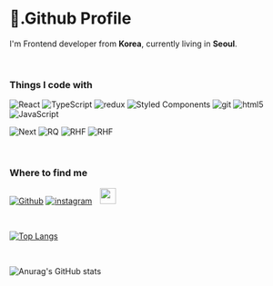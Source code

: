 <h1> 🐶.Github Profile </h1>

<p>I'm Frontend developer from <b>Korea</b>, currently living in <b>Seoul</b>. </p>



<br> <h3>Things I code with</h3> 
<p>
  <img alt="React" src="https://img.shields.io/badge/-React-45b8d8?style=for-the-badge&logo=react&logoColor=white" />
  <img alt="TypeScript" src="https://img.shields.io/badge/-TypeScript-007ACC?style=for-the-badge&logo=typescript&logoColor=white" />
  <img alt="redux" src="https://img.shields.io/badge/-Redux-764ABC?style=for-the-badge&logo=redux&logoColor=white" />
  <img alt="Styled Components" src="https://img.shields.io/badge/-Styled_Components-db7092?style=for-the-badge&logo=styled-components&logoColor=white" />
  <img alt="git" src="https://img.shields.io/badge/-Git-F05032?style=for-the-badge&logo=git&logoColor=white" />
  <img alt="html5" src="https://img.shields.io/badge/-HTML5-E34F26?style=for-the-badge&logo=html5&logoColor=white" />
  <img alt="JavaScript" src ="https://img.shields.io/badge/JavaScriipt-F7DF1E.svg?&style=for-the-badge&logo=JavaScript&logoColor=black"/>

<img alt="Next" src="https://img.shields.io/badge/next.js-000000?style=for-the-badge&logo=nextdotjs&logoColor=white"/> <img alt="RQ" src="https://img.shields.io/badge/React Query-121728?style=for-the-badge&logo=reactquery&logoColor=#FF4154"/> <img alt="RHF" src="https://img.shields.io/badge/React Hook Form-EC5990?style=for-the-badge&logo=reacthookform&logoColor=white"/> <img alt="RHF" src="https://img.shields.io/badge/Chakra UI-319795?style=for-the-badge&logo=chakraui&logoColor=white"/>

<br>
  
<h3>Where to find me</h3>
<p><a href="https://github.com/Hypark2018" target="_blank"><img alt="Github" src="https://img.shields.io/badge/GitHub-%2312100E.svg?&style=for-the-badge&logo=Github&logoColor=white" /></a> <a href="https://instagram.com/y_ou_ung" target="_blank"><img alt="instagram" src="https://img.shields.io/badge/Instagram-E4405F?style=for-the-badge&logo=instagram&logoColor=white" /></a> <a href="https://velog.io/@happyd1">
    <img 
        src="http://img.shields.io/badge/-Velog-00aaa7?style=flat&logo=Vector Logo Zone&link=https://velog.io/@happyd1"
        style="height : 28px; margin-left : 10px; margin-right : 10px;"/>
</a>
</p>

<br>


[![Top Langs](https://github-readme-stats.vercel.app/api/top-langs/?username=Hypark2018&layout=compact&theme=tokyonight)](https://github.com/anuraghazra/github-readme-stats)

<br>

![Anurag's GitHub stats](https://github-readme-stats.vercel.app/api?username=Hypark2018&show_icons=true&theme=tokyonight)

 


<!-- <br>

[![Ashutosh's github activity graph](https://activity-graph.herokuapp.com/graph?username=Hypark2018&theme=react)](https://github.com/ashutosh00710/github-readme-activity-graph) -->
